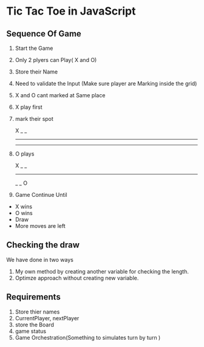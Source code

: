 
# Tic Tac Toe in JavaScript



## Sequence Of Game
1. Start the Game
2. Only 2 plyers can Play( X and O)
3. Store their Name

4. Need to validate the Input (Make sure player are Marking inside the grid)
5. X and O cant marked at Same place
6. X play first
7. mark their spot 
    
     X _ _
     _ _ _
     _ _ _

8. O plays 
  
    
     X _ _
     _ _ _
     _ _ O

9. Game Continue Until 
  - X wins
  - O wins
  - Draw
  - More moves are left

## Checking the draw 
  We have done in  two ways  
  1. My own method by creating another variable for checking the length.
  2. Optimze approach without creating new variable. 

## Requirements

1. Store thier names
2. CurrentPlayer, nextPlayer
3. store the Board
4. game status
5. Game Orchestration(Something to simulates turn by turn )
